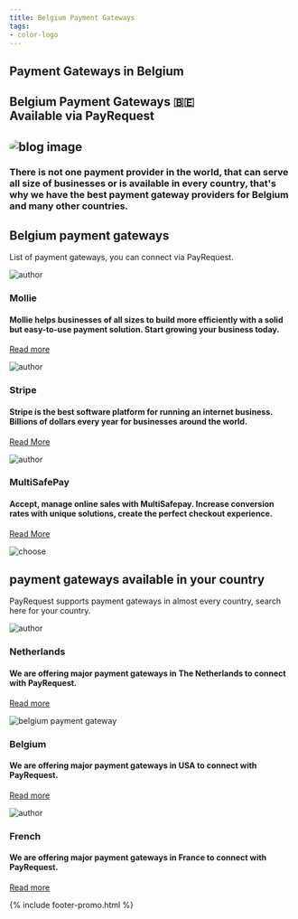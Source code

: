 ```yaml
---
title: Belgium Payment Gateways
tags:
- color-logo
---
```


<section class="breadcrumb-area">
         <div class="breadcrumb-shape"></div>
         <div class="container">
            <div class="row">
               <div class="col-lg-12">
                  <div class="breadcrumb-inn">
                     <div class="section-title wow fadeInUp" data-wow-duration="1s" data-wow-delay="0.3s" style="visibility: visible; animation-duration: 1s; animation-delay: 0.3s; animation-name: fadeInUp;">
                       <h2>Payment Gateways in <span>Belgium</span></h2>
                     </div>
                  </div>
               </div>
            </div>
         </div>
      </section>
      
      
      
<section class="about-page-section section_100">
         <div class="container">
            <div class="row">
               <div class="col-lg-12">
                  <div class="section-title wow fadeInUp" data-wow-duration="1s" data-wow-delay="0.3s" style="visibility: visible; animation-duration: 1s; animation-delay: 0.3s; animation-name: fadeInUp;">
<h2>Belgium Payment Gateways 🇧🇪 <br>Available via <span>PayRequest</span>
</h2>
                  </div>
               </div>
            </div>
            <div class="row align-items-center">
               <div class="col-lg-5 lg-1">
                  <div class="about-page-left wow fadeInLeft" data-wow-duration="1s" data-wow-delay="0.5s" style="visibility: visible; animation-duration: 1s; animation-delay: 0.5s; animation-name: fadeInLeft;">
        <h2 class="mr-5">
                        <img src="https://i.imgur.com/rCQZ2YU.png" alt="blog image" style="
    border-radius: 20px;
">
                   </h2>
                  </div>
               </div>
               <div class="col-lg-6">
                  <div class="about-page-text wow fadeInRight" data-wow-duration="1s" data-wow-delay="0.6s" style="visibility: visible; animation-duration: 1s; animation-delay: 0.6s; animation-name: fadeInRight;">
                     <h3>There is not one payment provider in the world, that can serve all size of businesses or is available in every country, that's why we have the best payment gateway providers for Belgium and many other countries.
</h3>
                  </div>
               </div>
            </div>
         </div>
      </section>
      
      
<section class="blog-section section_100">
<div class="container">
            <div class="row align-items-center">
               <div class="col-lg-6 col-md-12">
                  <div class="section-title wow fadeInLeft" data-wow-duration="1s" data-wow-delay="0.3s" style="visibility: visible; animation-duration: 1s; animation-delay: 0.3s; animation-name: fadeInLeft;">
                     <h2><span>Belgium</span> payment gateways</h2>
</div>
</div>
               <div class="col-lg-6 col-md-12">
                  <div class="section-para wow fadeInRight" data-wow-duration="1s" data-wow-delay="0.4s" style="visibility: visible; animation-duration: 1s; animation-delay: 0.4s; animation-name: fadeInRight;">
                     <p>List of payment gateways, you can connect via PayRequest.</p>
</div>
</div>
</div>
            <div class="row">
               <div class="col-lg-4 col-md-6">
                  <div class="blog-item wow fadeInLeft" data-wow-duration="1s" data-wow-delay="0.3s" style="visibility: visible; animation-duration: 1s; animation-delay: 0.3s; animation-name: fadeInLeft;">
                     
<div class="blog-desc">
                        <div class="meta-image">
                           <div class="author-round">
                              <img src="https://pbs.twimg.com/profile_images/1181112639101001728/NBqdcmm7_400x400.png" alt="author">
                           </div>
                           <div class="tags">
  <h3>Mollie</h3>
                           </div>
                        </div>
                        <div class="blog-text">
<h4>Mollie helps businesses of all sizes to build more efficiently with a solid but easy-to-use payment solution. Start growing your business today.
</h4>

<a href="/payment-providers/mollie" class="theme-btn mt-4" style="">Read more<span class="fa fa-chevron-right" aria-hidden="true"></span></a>
          
</div>
                     </div>
                  </div>
               </div>
               <div class="col-lg-4 col-md-6">
                  <div class="blog-item wow fadeInLeft" data-wow-duration="1s" data-wow-delay="0.3s" style="visibility: visible; animation-duration: 1s; animation-delay: 0.3s; animation-name: fadeInLeft;">
                     
<div class="blog-desc">
 <div class="meta-image">
                           <div class="author-round">
                              <img src="https://pbs.twimg.com/profile_images/1280236709825835008/HmeYTwai_400x400.png" alt="author">
                           </div>
 <div class="tags">

<h3>Stripe</h3>
</div>
</div>
<div class="blog-text">
                           
<h4>Stripe is the best software platform for running an internet business. Billions of dollars every year for businesses around the world.

</h4>

<a href="/payment-providers/stripe" class="theme-btn mt-4" style="">Read More<span class="fa fa-chevron-right" aria-hidden="true"></span></a>
          
</div>
</div>
</div>
</div>
               <div class="col-lg-4 col-md-6">
                  <div class="blog-item wow fadeInLeft" data-wow-duration="1s" data-wow-delay="0.3s" style="visibility: visible; animation-duration: 1s; animation-delay: 0.3s; animation-name: fadeInLeft;">
                     
<div class="blog-desc">
                        <div class="meta-image">
                           <div class="author-round">
                              <img src="https://pbs.twimg.com/profile_images/616887524988813313/2I8OJAPD.jpg" alt="author">
                           </div>
                           <div class="tags">
<h3>MultiSafePay</h3>
                           </div>
                        </div>
                        <div class="blog-text">
<h4>Accept, manage online sales with MultiSafepay. Increase conversion rates with unique solutions, create the perfect checkout experience.


</h4>

<a href="/payment-providers/multisafepay" class="theme-btn mt-4" style="">Read More<span class="fa fa-chevron-right" aria-hidden="true"></span></a>
          
</div>
</div>
</div>
</div>
</div>
</div>
</section>


<section class="choose-section section_100">
         <div class="choose-shape-bg">
            <img src="http://themescare.com/demos/robofume-view/assets/img/hero-dot-shape.png" alt="choose">
         </div>
         <div class="container">
          <div class="row align-items-center">
               <div class="col-lg-12 col-md-12 col-sm-12">
                  <div class="choose-left wow fadeInLeft" data-wow-duration="1s" data-wow-delay="0.3s" style="visibility: visible; animation-duration: 1s; animation-delay: 0.3s; animation-name: fadeInLeft;">
                     <div class="section-title">
                        <h2><span>payment gateways</span> available in your country</h2>
                     </div>
                     <p>PayRequest supports payment gateways in almost every country, search here for your country.
</p>

</div>
                     <div class="row">
               <div class="col-lg-4 col-md-6">
                  <div class="blog-item wow fadeInLeft" data-wow-duration="1s" data-wow-delay="0.3s" style="visibility: visible; animation-duration: 1s; animation-delay: 0.3s; animation-name: fadeInLeft;">
                     
<div class="blog-desc">
<div class="meta-image">
<div class="author-round">
<img src="https://payrequest.io/assets/img/country-flag-rounded/netherlands.svg" alt="author">
</div>
                           <div class="tags">
                              



  <h3>Netherlands</h3>
                           </div>
                        </div>
                        <div class="blog-text">
                           
<h4>We are offering major payment gateways in The Netherlands to connect with PayRequest.
</h4>

<a href="/payment-providers/mollie" class="theme-btn mt-4" style="">Read more<span class="fa fa-chevron-right" aria-hidden="true"></span></a>


          
</div>
                     </div>
                  </div>
               </div>
<div class="col-lg-4 col-md-6">
<div class="blog-item wow fadeInLeft" data-wow-duration="1s" data-wow-delay="0.3s" style="visibility: visible; animation-duration: 1s; animation-delay: 0.3s; animation-name: fadeInLeft;">
                     
<div class="blog-desc">
<div class="meta-image">
<div class="author-round">
<img src="https://payrequest.io/assets/img/country-flag-rounded/belgium.svg" alt="belgium payment gateway">
</div>
                           <div class="tags">
<h3>Belgium</h3>
                           </div>
                        </div>
                        <div class="blog-text">
                           
<h4>We are offering major payment gateways in USA to connect with PayRequest.

</h4>

<a href="/payment-providers/mollie" class="theme-btn mt-4" style="">Read more<span class="fa fa-chevron-right" aria-hidden="true"></span></a>



</div>
                     </div>
                  </div>
               </div>
               <div class="col-lg-4 col-md-6">
                  <div class="blog-item wow fadeInLeft" data-wow-duration="1s" data-wow-delay="0.3s" style="visibility: visible; animation-duration: 1s; animation-delay: 0.3s; animation-name: fadeInLeft;">
                     
<div class="blog-desc">
                        <div class="meta-image">
                           <div class="author-round">
                              <img src="https://www.flaticon.com/svg/static/icons/svg/197/197560.svg" alt="author">
                           </div>
                           <div class="tags">

<h3>French</h3>
                           </div>
                        </div>
                        <div class="blog-text">
<h4>We are offering major payment gateways in France to connect with PayRequest.

</h4>

<a href="/payment-providers/mollie" class="theme-btn mt-4" style="">Read more<span class="fa fa-chevron-right" aria-hidden="true"></span></a>



  </div>
                     </div>
                  </div>
               </div>
            </div>
                  </div>
               </div>
               
 </div>
 </div>
</section>
      
      
{% include footer-promo.html %}